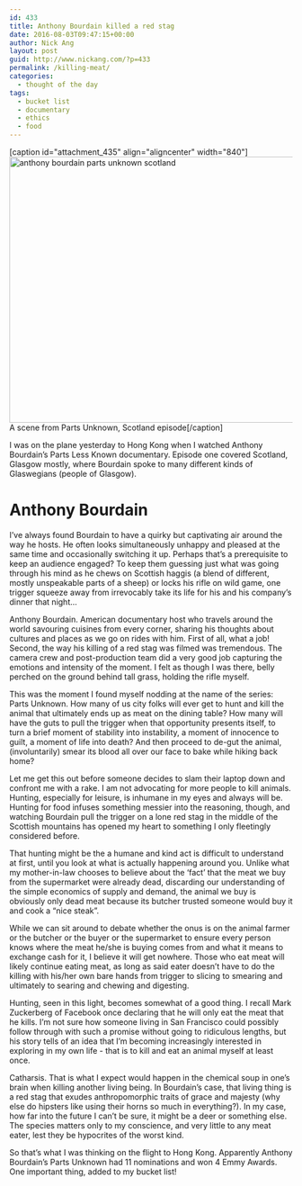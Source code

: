 ```yaml
---
id: 433
title: Anthony Bourdain killed a red stag
date: 2016-08-03T09:47:15+00:00
author: Nick Ang
layout: post
guid: http://www.nickang.com/?p=433
permalink: /killing-meat/
categories:
  - thought of the day
tags:
  - bucket list
  - documentary
  - ethics
  - food
---
```

[caption id="attachment_435" align="aligncenter" width="840"]<img class="size-large wp-image-435" src="http://www.nickang.com/wp-content/uploads/2016/08/150505094809-01-parts-unknown-scotland-super-169-1024x576.jpg" alt="anthony bourdain parts unknown scotland" width="840" height="473" /> A scene from Parts Unknown, Scotland episode[/caption]
<p class="p1">I was on the plane yesterday to Hong Kong when I watched Anthony Bourdain’s Parts Less Known documentary. Episode one covered Scotland, Glasgow mostly, where Bourdain spoke to many different kinds of Glaswegians (people of Glasgow).</p>

<h1 class="p1">Anthony Bourdain</h1>
<p class="p1">I’ve always found Bourdain to have a quirky but captivating air around the way he hosts. He often looks simultaneously unhappy and pleased at the same time and occasionally switching it up. Perhaps that’s a prerequisite to keep an audience engaged? To keep them guessing just what was going through his mind as he chews on Scottish haggis (a blend of different, mostly unspeakable parts of a sheep) or locks his rifle on wild game, one trigger squeeze away from irrevocably take its life for his and his company’s dinner that night…</p>
<p class="p1">Anthony Bourdain. American documentary host who travels around the world savouring cuisines from every corner, sharing his thoughts about cultures and places as we go on rides with him. First of all, what a job! Second, the way his killing of a red stag was filmed was tremendous. The camera crew and post-production team did a very good job capturing the emotions and intensity of the moment. I felt as though I was there, belly perched on the ground behind tall grass, holding the rifle myself.</p>
<p class="p1">This was the moment I found myself nodding at the name of the series: Parts Unknown. How many of us city folks will ever get to hunt and kill the animal that ultimately ends up as meat on the dining table? How many will have the guts to pull the trigger when that opportunity presents itself, to turn a brief moment of stability into instability, a moment of innocence to guilt, a moment of life into death? And then proceed to de-gut the animal, (involuntarily) smear its blood all over our face to bake while hiking back home?</p>
<p class="p1">Let me get this out before someone decides to slam their laptop down and confront me with a rake. I am not advocating for more people to kill animals. Hunting, especially for leisure, is inhumane in my eyes and always will be. Hunting for food infuses something messier into the reasoning, though, and watching Bourdain pull the trigger on a lone red stag in the middle of the Scottish mountains has opened my heart to something I only fleetingly considered before.</p>
<p class="p1">That hunting might be the a humane and kind act is difficult to understand at first, until you look at what is actually happening around you. Unlike what my mother-in-law chooses to believe about the ‘fact’ that the meat we buy from the supermarket were already dead, discarding our understanding of the simple economics of supply and demand, the animal we buy is obviously only dead meat because its butcher trusted someone would buy it and cook a “nice steak”.</p>
<p class="p1">While we can sit around to debate whether the onus is on the animal farmer or the butcher or the buyer or the supermarket to ensure every person knows where the meat he/she is buying comes from and what it means to exchange cash for it, I believe it will get nowhere. Those who eat meat will likely continue eating meat, as long as said eater doesn’t have to do the killing with his/her own bare hands from trigger to slicing to smearing and ultimately to searing and chewing and digesting.</p>
<p class="p1">Hunting, seen in this light, becomes somewhat of a good thing. I recall Mark Zuckerberg of Facebook once declaring that he will only eat the meat that he kills. I’m not sure how someone living in San Francisco could possibly follow through with such a promise without going to ridiculous lengths, but his story tells of an idea that I’m becoming increasingly interested in exploring in my own life - that is to kill and eat an animal myself at least once.</p>
<p class="p1">Catharsis. That is what I expect would happen in the chemical soup in one’s brain when killing another living being. In Bourdain’s case, that living thing is a red stag that exudes anthropomorphic traits of grace and majesty (why else do hipsters like using their horns so much in everything?). In my case, how far into the future I can’t be sure, it might be a deer or something else. The species matters only to my conscience, and very little to any meat eater, lest they be hypocrites of the worst kind.</p>
<p class="p1">So that’s what I was thinking on the flight to Hong Kong. Apparently Anthony Bourdain’s Parts Unknown had 11 nominations and won 4 Emmy Awards. One important thing, added to my bucket list!</p>